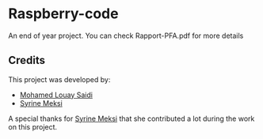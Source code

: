 # Raspberry-code
An end of year project.
You can check Rapport-PFA.pdf for more details
## Credits

This project was developed by:
- [Mohamed Louay Saidi](https://github.com/MohamedLouaySaidi)
- [Syrine Meksi](https://github.com/MeksiSyrine)

A special thanks for [Syrine Meksi](https://github.com/MeksiSyrine) that she contributed a lot during the work on this project.
